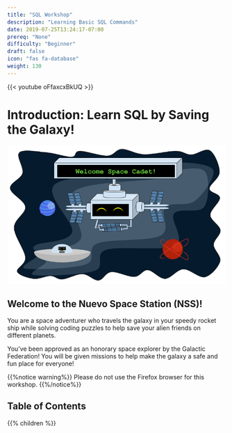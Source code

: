 ```yaml
---
title: "SQL Workshop"
description: "Learning Basic SQL Commands"
date: 2019-07-25T13:24:17-07:00
prereq: "None"
difficulty: "Beginner"
draft: false
icon: "fas fa-database"
weight: 130
---
```

{{< youtube oFfaxcxBkUQ >}}

# Introduction: Learn SQL by Saving the Galaxy!

![Galaxy](media/Galaxy.png)

## Welcome to the Nuevo Space Station (NSS)! 

You are a space adventurer who travels the galaxy in your speedy rocket ship while solving coding puzzles to help save your alien friends on different planets.
 
You’ve been approved as an honorary space explorer by the Galactic Federation! You will be given missions to help make the galaxy a safe and fun place for everyone!

{{%notice warning%}}
Please do not use the Firefox browser for this workshop.
{{%/notice%}}

## Table of Contents

{{% children %}}
